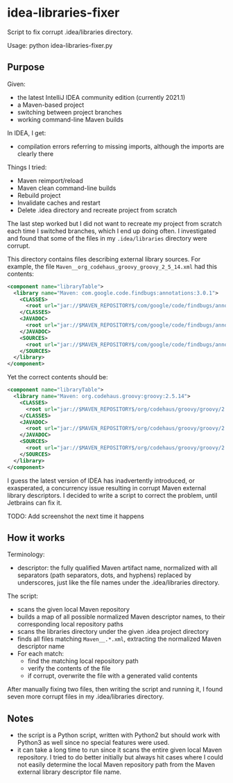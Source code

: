 # idea-libraries-fixer

Script to fix corrupt .idea/libraries directory.

Usage: python idea-libraries-fixer.py <path-to-idea-directory> <path-to-local-maven-repository>

## Purpose

Given:
* the latest IntelliJ IDEA community edition (currently 2021.1)
* a Maven-based project
* switching between project branches
* working command-line Maven builds

In IDEA, I get:
* compilation errors referring to missing imports, although the imports are clearly there

Things I tried:
* Maven reimport/reload
* Maven clean command-line builds
* Rebuild project
* Invalidate caches and restart
* Delete .idea directory and recreate project from scratch

The last step worked but I did not want to recreate my project from scratch each time I switched branches, which I end up doing often.  I investigated and found that some of the files in my `.idea/libraries` directory were corrupt.

This directory contains files describing external library sources.  For example, the file `Maven__org_codehaus_groovy_groovy_2_5_14.xml` had this contents:
```xml
<component name="libraryTable">
  <library name="Maven: com.google.code.findbugs:annotations:3.0.1">
    <CLASSES>
      <root url="jar://$MAVEN_REPOSITORY$/com/google/code/findbugs/annotations/3.0.1/annotations-3.0.1.jar!/" />
    </CLASSES>
    <JAVADOC>
      <root url="jar://$MAVEN_REPOSITORY$/com/google/code/findbugs/annotations/3.0.1/annotations-3.0.1-javadoc.jar!/" />
    </JAVADOC>
    <SOURCES>
      <root url="jar://$MAVEN_REPOSITORY$/com/google/code/findbugs/annotations/3.0.1/annotations-3.0.1-sources.jar!/" />
    </SOURCES>
  </library>
</component>
```

Yet the correct contents should be:
```xml
<component name="libraryTable">
  <library name="Maven: org.codehaus.groovy:groovy:2.5.14">
    <CLASSES>
      <root url="jar://$MAVEN_REPOSITORY$/org/codehaus/groovy/groovy/2.5.14/groovy-2.5.14.jar!/" />
    </CLASSES>
    <JAVADOC>
      <root url="jar://$MAVEN_REPOSITORY$/org/codehaus/groovy/groovy/2.5.14/groovy-2.5.14-javadoc.jar!/" />
    </JAVADOC>
    <SOURCES>
      <root url="jar://$MAVEN_REPOSITORY$/org/codehaus/groovy/groovy/2.5.14/groovy-2.5.14-sources.jar!/" />
    </SOURCES>
  </library>
</component>
```

I guess the latest version of IDEA has inadvertently introduced, or exasperated, a concurrency issue resulting in corrupt Maven external library descriptors.  I decided to write a script to correct the problem, until Jetbrains can fix it.

TODO: Add screenshot the next time it happens

## How it works

Terminology:
* descriptor: the fully qualified Maven artifact name, normalized with all separators (path separators, dots, and hyphens) replaced by underscores, just like the file names under the .idea/libraries directory.

The script:
* scans the given local Maven repository
* builds a map of all possible normalized Maven descriptor names, to their corresponding local repository paths
* scans the libraries directory under the given .idea project directory
* finds all files matching `Maven__.*.xml`, extracting the normalized Maven descriptor name
* For each match:
  * find the matching local repository path
  * verify the contents of the file
  * if corrupt, overwrite the file with a generated valid contents

After manually fixing two files, then writing the script and running it, I found seven more corrupt files in my .idea/libraries directory.

## Notes

* the script is a Python script, written with Python2 but should work with Python3 as well since no special features were used.
* it can take a long time to run since it scans the entire given local Maven repository. I tried to do better initially but always hit cases where I could not easily determine the local Maven repository path from the Maven external library descriptor file name.
